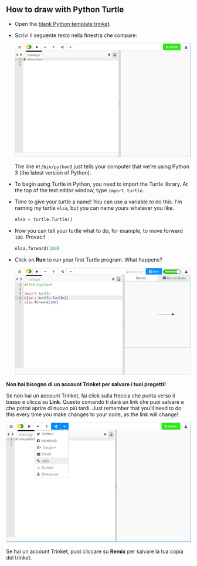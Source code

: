 ## How to draw with Python Turtle

+ Open the [blank Python template trinket](http://jumpto.cc/python-new).

+ Scrivi il seguente testo nella finestra che compare:
    
    ![screenshot](images/trinket.PNG)
    
    The line `#!/bin/python3` just tells your computer that we're using Python 3 (the latest version of Python).

+ To begin using Turtle in Python, you need to import the Turtle library. At the top of the text editor window, type `import turtle`.

+ Time to give your turtle a name! You can use a variable to do this. I'm naming my turtle `elsa`, but you can name yours whatever you like.
    
    ```python
    elsa = turtle.Turtle()
    ```

+ Now you can tell your turtle what to do, for example, to move forward `100`. Provaci!
    
    ```python
    elsa.forward(100)
    ```

+ Click on **Run** to run your first Turtle program. What happens?
    
    ![](images/import-turtle.png)

**Non hai bisogno di un account Trinket per salvare i tuoi progetti!**

Se non hai un account Trinket, fai click sulla freccia che punta verso il basso e clicca su **Link**. Questo comando ti darà un link che puoi salvare e che potrai aprire di nuovo più tardi. Just remember that you'll need to do this every time you make changes to your code, as the link will change!

![screenshot](images/trinket-link.PNG)

Se hai un account Trinket, puoi cliccare su **Remix** per salvare la tua copia del trinket.